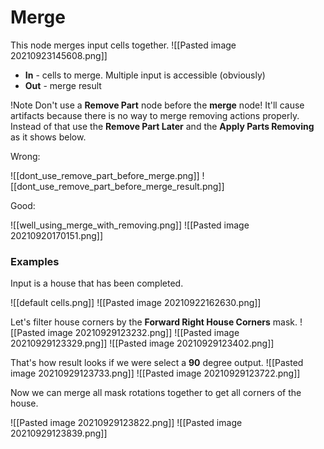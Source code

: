 # Merge
This node merges input cells together.
![[Pasted image 20210923145608.png]]

- **In** - cells to merge. Multiple input is accessible (obviously)
- **Out** - merge result

!Note Don't use a **Remove Part** node before the **merge** node!
It'll cause artifacts because there is no way to merge removing actions properly.
Instead of that use the **Remove Part Later** and the **Apply Parts Removing** as it shows below.

Wrong:

![[dont_use_remove_part_before_merge.png]]
![[dont_use_remove_part_before_merge_result.png]]

Good:

![[well_using_merge_with_removing.png]]
![[Pasted image 20210920170151.png]]

### Examples
Input is a house that has been completed.

![[default cells.png]]
![[Pasted image 20210922162630.png]]

Let's filter house corners by the **Forward Right House Corners** mask.
![[Pasted image 20210929123232.png]]
![[Pasted image 20210929123329.png]]
![[Pasted image 20210929123402.png]]

That's how result looks if we were select a **90** degree output.
![[Pasted image 20210929123733.png]]
![[Pasted image 20210929123722.png]]

Now we can merge all mask rotations together to get all corners of the house.

![[Pasted image 20210929123822.png]]
![[Pasted image 20210929123839.png]]


